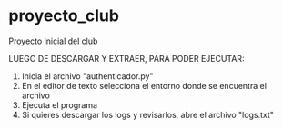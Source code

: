 # proyecto_club
Proyecto inicial del club

LUEGO DE DESCARGAR Y EXTRAER, PARA PODER EJECUTAR:

1. Inicia el archivo "authenticador.py"
2. En el editor de texto selecciona el entorno donde se encuentra el archivo
3. Ejecuta el programa
4. Si quieres descargar los logs y revisarlos, abre el archivo "logs.txt"

